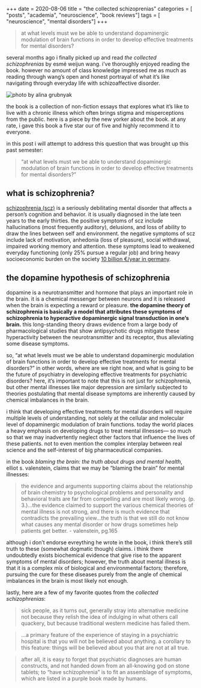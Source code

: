 +++
date = 2020-08-06
title = "the collected schizoprenias"
categories = [ "posts", "academia", "neuroscience", "book reviews"]
tags = [ "neuroscience", "mental disorders"]
+++

> at what levels must we be able to understand dopaminergic modulation of brain functions in order to develop effective treatments for mental disorders?

several months ago i finally picked up and read *the collected schizophrenias* by esmé weijun wang. i’ve thoroughly enjoyed reading the book. however no amount of class knowledge impressed me as much as reading through wang’s open and honest portrayal of what it’s like navigating through everyday life with schizoaffective disorder.

![photo by alina grubnyak](/img/van.jpg)

the book is a collection of non-fiction essays that explores what it’s like to live with a chronic illness which often brings stigma and misperceptions from the public. here is a piece by the new yorker about the book. at any rate, i gave this book a five star our of five and highly recommend it to everyone.

in this post i will attempt to address this question that was brought up this past semester:

> “at what levels must we be able to understand dopaminergic modulation of brain functions in order to develop effective treatments for mental disorders?”

## what is schizophrenia?

[schizophrenia (scz)] is a seriously debilitating mental disorder that affects a person’s cognition and behavior. it is usually diagnosed in the late teen years to the early thirties. the positive symptoms of scz include hallucinations (most frequently auditory), delusions, and loss of ability to draw the lines between self and environment. the negative symptoms of scz include lack of motivation, anhedonia (loss of pleasure), social withdrawal, impaired working memory and attention. these symptoms lead to weakened everyday functioning (only 25% pursue a regular job) and bring heavy socioeconomic burden on the society [10 billion €/year in germany].

[schizophrenia (scz)]: https://www.nimh.nih.gov/health/topics/schizophrenia
[10 billion €/year in germany]: https://pubmed.ncbi.nlm.nih.gov/24853296/#:~:text=the%20annual%20burden%20of%20schizophrenia,billion%20and%20%e2%82%ac13.52%20billion.

## the dopamine hypothesis of schizophrenia

dopamine is a neurotransmitter and hormone that plays an important role in the brain. it is a chemical messenger between neurons and it is released when the brain is expecting a reward or pleasure. **the dopamine theory of schizophrenia is basically a model that attributes these symptoms of schizophrenia to hyperactive dopaminergic signal transduction in one’s brain.** this long-standing theory draws evidence from a large body of pharmacological studies that show antipsychotic drugs mitigate these hyperactivity between the neurotransmitter and its receptor, thus alleviating some disease symptoms.

so, “at what levels must we be able to understand dopaminergic modulation of brain functions in order to develop effective treatments for mental disorders?” in other words, where are we right now, and what is going to be the future of psychiatry in developing effective treatments for psychiatric disorders?
here, it’s important to note that this is not just for schizophrenia, but other mental illnesses like major depression are similarly subjected to theories postulating that mental disease symptoms are inherently caused by chemical imbalances in the brain.

i think that developing effective treatments for mental disorders will require multiple levels of understanding, not solely at the cellular and molecular level of dopaminergic modulation of brain functions. today the world places a heavy emphasis on developing drugs to treat mental illnesses— so much so that we may inadvertently neglect other factors that influence the lives of these patients. not to even mention the complex interplay between real science and the self-interest of big pharmaceutical companies.

in the book *blaming the brain: the truth about drugs and mental health*, elliot s. valenstein, claims that we may be “blaming the brain” for mental illnesses:

> the evidence and arguments supporting claims about the relationship of brain chemistry to psychological problems and personality and behavioral traits are far from compelling and are most likely wrong. (p. 3.)…the evidence claimed to support the various chemical theories of mental illness is not strong, and there is much evidence that contradicts the prevailing view…the truth is that we still do not know what causes any mental disorder or how drugs sometimes help patients get better. - valenstein, pg.165

although i don’t endorse evreything he wrote in the book, i think there’s still truth to these (somewhat dogmatic though) claims. i think there undoubtedly exists biochemical evidence that give rise to the apparent symptoms of mental disorders; however, the truth about mental illness is that it is a complex mix of biological and environmental factors; therefore, pursuing the cure for these diseases purely from the angle of chemical imbalances in the brain is most likely not enough.

lastly, here are a few of my favorite quotes from the *collected schizophrenias*:

> sick people, as it turns out, generally stray into alternative medicine not because they relish the idea of indulging in what others call quackery, but because traditional western medicine has failed them.

> …a primary feature of the experience of staying in a psychiatric hospital is that you will not be believed about anything. a corollary to this feature: things will be believed about you that are not at all true.

> after all, it is easy to forget that psychiatric diagnoses are human constructs, and not handed down from an all-knowing god on stone tablets; to “have schizophrenia” is to fit an assemblage of symptoms, which are listed in a purple book made by humans.